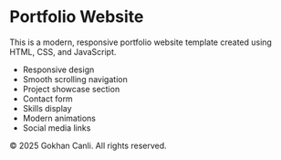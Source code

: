 # Portfolio Website

This is a modern, responsive portfolio website template created using HTML, CSS, and JavaScript.

- Responsive design
- Smooth scrolling navigation
- Project showcase section
- Contact form
- Skills display
- Modern animations
- Social media links


© 2025 Gokhan Canli. All rights reserved.

